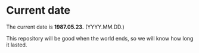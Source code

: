 # Current date

The current date is **1987.05.23.** (YYYY.MM.DD.)

This repository will be good when the world ends, so we will know how long it lasted.